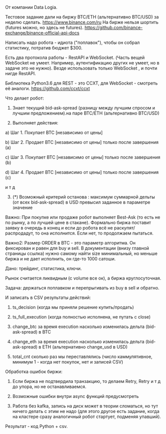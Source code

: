 От компании Data Logia.

Тестовое задание дали на биржу BTC/ETH (альтернативно BTC/USD) за неделю сделать.
https://www.binance.com/ru
На бирже нельзя шортить (futures можно, но здесь не futures).
https://github.com/binance-exchange/binance-official-api-docs

Написать надо робота - идиота ("поплавок"), чтобы он собрал статистику, потратив бюджет $300.

Есть два протокола работы - RestAPI и WebSocket.
(Часть вещей WebSocket не умеет. Например, аутентификацию других не умеет, но в задаче это не нужно).
Везде использовать только WebSocket , и почти нигде RestAPI.

Библиотека Python3.6 для REST - это CCXT, для WebSocket - смотреть её аналоги.
https://github.com/ccxt/ccxt


Что делает робот:


1) Знает текущий bid-ask-spread (разницу между лучшим спросом и лучшим предложением).на паре BTC/ETH (альтернативно BTC/USD)


2) Выполняет действия:


a) Шаг 1. Покупает BTC [независимо от цены]


b) Шаг 2. Продает BTC [независимо от цены] только после завершения (a)


c) Шаг 3. Покупает BTC [независимо от цены] только после завершения (b)


d) Шаг 4. Продает BTC [независимо от цены] только после завершения (c)


и т д


3) (*) Возможный критерий останова : максимум суммарной дельты (от всех bid-ask-spread) в USD превысил заданное в параметре значение


Важно: При покупке или продаже робот выполняет Best-Ask (то есть не по рынку, а по лучшей цене в стакане). Формально биржа поставит заявку в очередь в конец и если до робота всё не раскупят/распродадут, то она исполнится. Если нет, то продолжаем пытаться.


Важно2: Размер ORDER в BTC - это параметр алгоритма. Он фиксирован и равен для buy и sell. В документации (внизу главной страницы ссылка) нужно самому найти size минимальный, но меньше биржа и не дает исполнить, он где-то 1000 сатоши.


Дано: трейдинг, статистика, ключи.


Рынок считается ликвидным (с volume все ок), а биржа круглосуточная.

Задача: держаться поплавком и перепрыгивать из buy в sell и обратно.


И записать в CSV результаты действий:


1) ts_decision (когда мы приняли решение купить/продать)


2) ts_full_execution (когда полностью исполнена, не путать с close)


3) change_btc за время execution насколько изменилась дельта (bid-ask-spread) в BTC


4) change_eth за время execution насколько изменилась дельта (bid-ask-spread) в ETH (альтернативно change_usd в USD)


5) total_cnt сколько раз мы переставлялись (число каммулятивное, минимум 1 - когда нет покупок, нет и записей CSV)

Обработка ошибок биржи:


1) Если биржа не подтвердила транзакцию, то делаем Retry, Retry и т д до упора, но не останавливаемся.


2) Возможные ошибки внутри async функций предусмотреть


3) Работа без kafka, запись на диск может в теории сломаться, но тут ничего делать с этим не надо (для этого другое есть задание, когда на кластере сразу аналогичный робот стартует, подменяя упавший).


Результат - код Python + csv.
